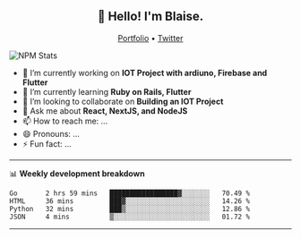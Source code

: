 <h2 align="center">👋 Hello! I'm Blaise.</h2>
<p align="center">
  <a href="https://seblaise.dev/">Portfolio</a> •
  <a href="https://twitter.com/seblaiserw">Twitter</a>
</p>

![NPM Stats](https://img.shields.io/endpoint?url=https%3A%2F%2Fraw.githubusercontent.com%2Fblaiseai%2Fnpm-statistics%2Fmaster%2Fstats.json)
- 🔭 I’m currently working on **IOT Project with ardiuno, Firebase and Flutter**
- 🌱 I’m currently learning **Ruby on Rails, Flutter**
- 👯 I’m looking to collaborate on **Building an IOT Project**
- 💬 Ask me about **React, NextJS, and NodeJS**
- 📫 How to reach me: ...
- 😄 Pronouns: ...
- ⚡ Fun fact: ...

-------

📊 **Weekly development breakdown**
<!--START_SECTION:waka-->
```text
Go       2 hrs 59 mins   █████████████████▓░░░░░░░   70.49 % 
HTML     36 mins         ███▓░░░░░░░░░░░░░░░░░░░░░   14.26 % 
Python   32 mins         ███▒░░░░░░░░░░░░░░░░░░░░░   12.86 % 
JSON     4 mins          ▒░░░░░░░░░░░░░░░░░░░░░░░░   01.72 % 
```
<!--END_SECTION:waka-->

-------
